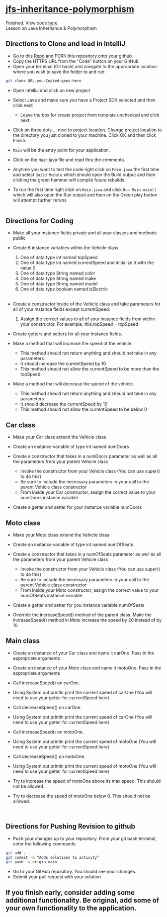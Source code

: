 # <a href="https://github.com/txlocnguyen/jfs-inheritance-polymorphism/tree/main/src/com/alain/inheritance">jfs-inheritance-polymorphism</a>
Finished. View code <a href="https://github.com/txlocnguyen/jfs-inheritance-polymorphism/tree/main/src/com/alain/inheritance">here</a><br/>
Lesson on Java Inheritance & Polymorphism
## Directions to Clone and load in IntelliJ

- Go to this [Repo](https://github.com/DevCoder0x0/jfs-inheritance-polymorphism) and FORK this repository onto your github
- Copy the HTTPS URL from the "Code" button on your GitHub
- Open your terminal (Git bash) and navigate to the appropriate location where you wish to save the folder to and run
```bash 
git clone URL-you-Copied-goes-here
```

- Open IntelliJ and click on new project
- Select Java and make sure you have a Project SDK selected and then click next
    - Leave the box for create project from template unchecked and click next
- Click on three dots ... next to project location. Change project location to the directory you just cloned to your machine. Click OK and then click Finish.

- `Main` will be the entry point for your application.
- Click on the `Main` java file and read thru the comments.
- Anytime you want to test the code right click on `Main.java` the first time and
  select `Build Module` which should open the Build output and then clicking the green
  hammer will compile future rebuilds
- To run the first time right click on `Main.java` and click `Run Main.main()`
  which will also open the Run output and then on the Green play button will attempt
  further reruns
  <br><br>

## Directions for Coding
- Make all your instance fields private and all your classes and methods public
- Create 6 instance variables within the Vehicle class
    1. One of data type int named topSpeed
    2. One of data type int named currentSpeed and initialize it with the value 0
    3. One of data type String named color
    4. One of data type String named make
    5. One of data type String named model
    6. One of data type boolean named isElectric   
       <br>

- Create a constructor inside of the Vehicle class and take parameters for all of your instance fields except currentSpeed.
    1. Assign the correct values to all of your instance fields from within your constructor. For example, this.topSpeed = topSpeed
       <br>

- Create getters and setters for all your instance fields.
       <br>

- Make a method that will increase the speed of the vehicle. 
    - This method should not return anything and should not take in any parameters 
    - It should increase the currentSpeed by 10
    - This method should not allow the currentSpeed to be more than the topSpeed.
          <br>
      
- Make a method that will decrease the speed of the vehicle.
    - This method should not return anything and should not take in any parameters
    - It should decrease the currentSpeed by 10
    - This method should not allow the currentSpeed to be below 0

## Car class
- Make your Car class extend the Vehicle class
  
- Create an instance variable of type int named numDoors
  
- Create a constructor that takes in a numDoors parameter as well as all the parameters from your parent Vehicle class
    - Invoke the constructor from your Vehicle class (You can use super() to do this)
    - Be sure to include the necessary parameters in your call to the parent Vehicle class constructor
    - From inside your Car constructor, assign the correct value to your numDoors instance variable
    
- Create a getter and setter for your instance variable numDoors
    
## Moto class
- Make your Moto class extend the Vehicle class

- Create an instance variable of type int named numOfSeats

- Create a constructor that takes in a numOfSeats parameter as well as all the parameters from your parent Vehicle class
    - Invoke the constructor from your Vehicle class (You can use super() to do this)
    - Be sure to include the necessary parameters in your call to the parent Vehicle class constructor
    - From inside your Moto constructor, assign the correct value to your numOfSeats instance variable
    
- Create a getter and setter for you instance variable numOfSeats

- Override the increaseSpeed() method of the parent class. Make the increaseSpeed() method in Moto increase the speed by
  20 instead of by 10
  
## Main class
- Create an instance of your Car class and name it carOne. Pass in the appropriate arguments

- Create an instance of your Moto class and name it motoOne. Pass in the appropriate arguments   
        
- Call increaseSpeed() on carOne.   
        
- Using System.out.println print the current speed of carOne (You will need to use your getter for currentSpeed here)        
        
- Call decreaseSpeed() on carOne.              

- Using System.out.println print the current speed of carOne (You will need to use your getter for currentSpeed here)        
        
- Call increaseSpeed() on motoOne.        
        
- Using System.out.println print the current speed of motoOne (You will need to use your getter for currentSpeed here)

- Call decreaseSpeed() on motoOne.

- Using System.out.println print the current speed of motoOne (You will need to use your getter for currentSpeed here)        
       
- Try to increase the speed of motoOne above its max speed. This should not be allowed.

- Try to decrease the speed of motoOne below 0. This should not be allowed.

<br>

## Directions for Pushing Revision to github
- Push your changes up to your repository. From your git bash terminal, enter the following commands:
```bash
git add .
git commit -m “Adds solutions to activity”
git push -u origin main
```
- Go to your GitHub repository. You should see your changes.
- Submit your pull request with your solution
  <br>

## If you finish early, consider adding some additional functionality. Be original, add some of your own functionality to the application.
